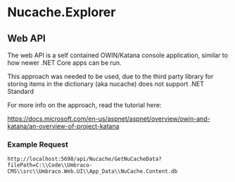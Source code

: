 # Nucache.Explorer

## Web API
The web API is a self contained OWIN/Katana console application, similar to how newer .NET Core apps can be run.

This approach was needed to be used, due to the third party library for storing items in the dictionary (aka nucache) does not support .NET Standard

For more info on the approach, read the tutorial here:

https://docs.microsoft.com/en-us/aspnet/aspnet/overview/owin-and-katana/an-overview-of-project-katana

### Example Request
`http://localhost:5698/api/Nucache/GetNuCacheData?filePath=C:\\Code\\Umbraco-CMS\\src\\Umbraco.Web.UI\\App_Data\\NuCache.Content.db`